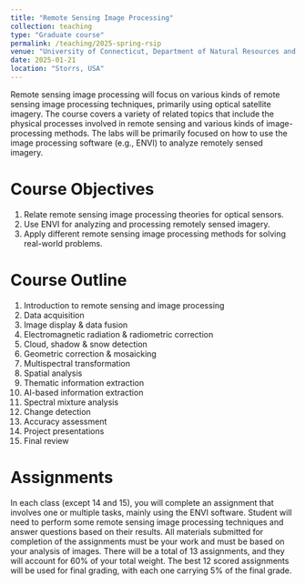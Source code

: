 ```yaml
---
title: "Remote Sensing Image Processing"
collection: teaching
type: "Graduate course"
permalink: /teaching/2025-spring-rsip
venue: "University of Connecticut, Department of Natural Resources and the Environment"
date: 2025-01-21
location: "Storrs, USA"
---
```


Remote sensing image processing will focus on various kinds of remote sensing image processing techniques, primarily using optical satellite imagery. The course covers a variety of related topics that include the physical processes involved in remote sensing and various kinds of image-processing methods. The labs will be primarily focused on how to use the image processing software (e.g., ENVI) to analyze remotely sensed imagery.

Course Objectives
======
1.	Relate remote sensing image processing theories for optical sensors.
2.	Use ENVI for analyzing and processing remotely sensed imagery.
3.	Apply different remote sensing image processing methods for solving real-world problems.

Course Outline
======
1.  Introduction to remote sensing and image processing
2.  Data acquisition
3.  Image display & data fusion
4.  Electromagnetic radiation & radiometric correction
5.  Cloud, shadow & snow detection
6.  Geometric correction & mosaicking
7.  Multispectral transformation
8.  Spatial analysis
9.  Thematic information extraction
10.  AI-based information extraction
11.  Spectral mixture analysis
12.  Change detection
13.  Accuracy assessment
14.  Project presentations
15.  Final review

Assignments
======
In each class (except 14 and 15), you will complete an assignment that involves one or multiple tasks, mainly using the ENVI software. Student will need to perform some remote sensing image processing techniques and answer questions based on their results. All materials submitted for completion of the assignments must be your work and must be based on your analysis of images. There will be a total of 13 assignments, and they will account for 60% of your total weight. The best 12 scored assignments will be used for final grading, with each one carrying 5% of the final grade.
